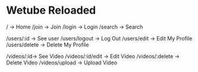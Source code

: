 # Wetube Reloaded

/ -> Home
/join -> Join
/login -> Login 
/search -> Search

/users/:id -> See user
/users/logout -> Log Out
/users/edit -> Edit My Profile
/users/delete -> Delete My Profile

/videos/:id-> See Video
/videos/:id/edit -> Edit Video
/videos/:delete -> Delete Video
/videos/upload -> Upload Video
